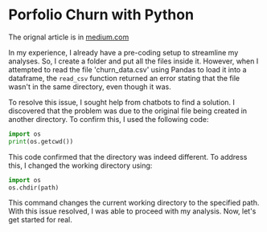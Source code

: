 # Porfolio Churn with Python

The orignal article is in [medium.com](https://medium.com/@raul-data-scientist)


In my experience, I already have a pre-coding setup to streamline my analyses. So, I create a folder and put all the files inside it. However, when I attempted to read the file 'churn_data.csv' using Pandas to load it into a dataframe, the `read_csv` function returned an error stating that the file wasn't in the same directory, even though it was.

To resolve this issue, I sought help from chatbots to find a solution. I discovered that the problem was due to the original file being created in another directory. To confirm this, I used the following code:

```python
import os
print(os.getcwd())
```

This code confirmed that the directory was indeed different. To address this, I changed the working directory using:

```python
import os
os.chdir(path)
```

This command changes the current working directory to the specified path. With this issue resolved, I was able to proceed with my analysis. Now, let's get started for real.
